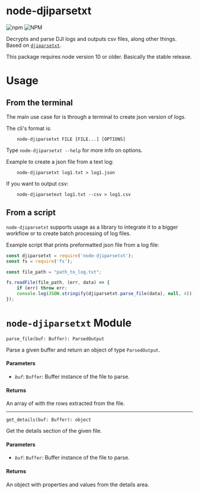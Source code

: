 node-djiparsetxt
================

![npm](https://img.shields.io/npm/v/node-djiparsetxt.svg)
![NPM](https://img.shields.io/npm/l/node-djiparsetxt.svg)

Decrypts and parse DJI logs and outputs csv files, along other things. Based on 
[`djiparsetxt`](http://djilogs.live555.com/).

This package requires node version 10 or older. Basically the stable release.

Usage
=====

## From the terminal

The main use case for is through a terminal to create json version of logs.

The cli's format is:

		node-djiparsetxt FILE [FILE...] [OPTIONS]

Type `node-djiparsetxt --help` for more info on options.


Example to create a json file from a text log:

		node-djiparsetxt log1.txt > log1.json

If you want to output csv:

		node-djiparsetext log1.txt --csv > log1.csv

## From a script

`node-djiparsetxt` supports usage as a library to integrate it to a bigger 
workflow or to create batch processing of log files.

Example script that prints preformatted json file from a log file:

```javascript
const djiparsetxt = require('node-djiparsetxt');
const fs = require('fs');

const file_path = "path_to_log.txt";

fs.readFile(file_path, (err, data) => {
	if (err) throw err;
	console.log(JSON.stringify(djiparsetxt.parse_file(data), null, 4));
});
```

`node-djiparsetxt` Module
=========================

`parse_file(buf: Buffer): ParsedOutput`

Parse a given buffer and return an object of type `ParsedOutput`.

#### Parameters

- *`buf`*: `Buffer`: Buffer instance of the file to parse.

#### Returns

An array of with the rows extracted from the file.

----

`get_details(buf: Buffer): object`

Get the details section of the given file.

#### Parameters

- *`buf`*: `Buffer`: Buffer instance of the file to parse.

#### Returns 

An object with properties and values from the details area.